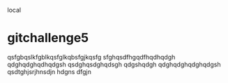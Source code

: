 local

# gitchallenge5

qsfgbqslkfgblkqsfglkqbsfgjkqsfg
sfghqsdfhgqdfhqdhqdgh
qdghqdghqdhqdgsh
qsdghqsdghqdsgh
qdgshqdgh
qdghqdghqdghqdgsh
qsdtghjsrjhnsdjn
hdgns
dfgjn
